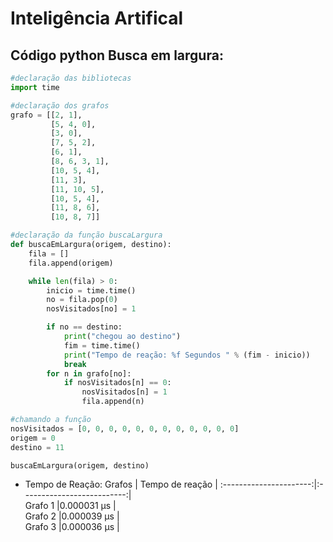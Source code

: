 # Inteligência Artifical

## Código python Busca em largura:
~~~python
#declaração das bibliotecas
import time

#declaração dos grafos
grafo = [[2, 1],
         [5, 4, 0],
         [3, 0],
         [7, 5, 2],
         [6, 1],
         [8, 6, 3, 1],
         [10, 5, 4],
         [11, 3],
         [11, 10, 5],
         [10, 5, 4],
         [11, 8, 6],
         [10, 8, 7]]

#declaração da função buscaLargura
def buscaEmLargura(origem, destino):
    fila = []
    fila.append(origem)

    while len(fila) > 0:
        inicio = time.time()
        no = fila.pop(0)
        nosVisitados[no] = 1

        if no == destino:
            print("chegou ao destino")
            fim = time.time()
            print("Tempo de reação: %f Segundos " % (fim - inicio))
            break
        for n in grafo[no]:
            if nosVisitados[n] == 0:
                nosVisitados[n] = 1
                fila.append(n)

#chamando a função
nosVisitados = [0, 0, 0, 0, 0, 0, 0, 0, 0, 0, 0, 0]
origem = 0
destino = 11

buscaEmLargura(origem, destino)
~~~
* Tempo de Reação:
Grafos                  | Tempo de reação            |
:----------------------:|:--------------------------:|             			 		
Grafo 1                 |0.000031 µs                 |			 		
Grafo 2                 |0.000039 µs                 |			 		
Grafo 3                 |0.000036 µs                 |
